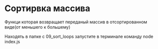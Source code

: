# Сортирвка массива

Функци которая возвращает переданый массив в отсортированном виде(от меньшего к большему)

Находять в папке с 09_sort_loops запустите в терминале команду node index.js